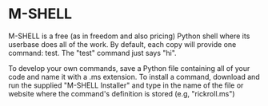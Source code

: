 # M-SHELL
M-SHELL is a free (as in freedom and also pricing) Python shell where its userbase does all of the work.
By default, each copy will provide one command: test.
The "test" command just says "hi".

To develop your own commands, save a Python file containing all of your code and name it with a .ms extension.
To install a command, download and run the supplied "M-SHELL Installer" and type in the name of the file or website where the command's definition is stored (e.g, "rickroll.ms")
